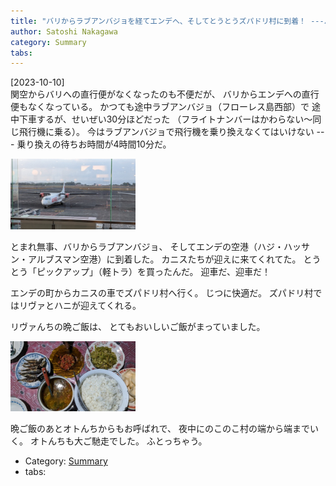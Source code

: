```yaml
---
title: "バリからラブアンバジョを経てエンデへ、そしてとうとうズパドリ村に到着！ ---バリからエンデへの直行便もなくなっていた・・・まいった、まいった"
author: Satoshi Nakagawa
category: Summary
tabs:
---
```


[2023-10-10]  
  関空からバリへの直行便がなくなったのも不便だが、
バリからエンデへの直行便もなくなっている。
かつても途中ラブアンバジョ（フローレス島西部）で
途中下車するが、せいぜい30分ほどだった
（フライトナンバーはかわらない〜同じ飛行機に乗る）。
今はラブアンバジョで飛行機を乗り換えなくてはいけない ---
乗り換えの待ちお時間が4時間10分だ。

<a href="/pict/2023-10-10-plane.jpg">
<img src="/pict/2023-10-10-plane.jpg" alt="飛行機" width="200"/></a>

 とまれ無事、バリからラブアンバジョ、
そしてエンデの空港（ハジ・ハッサン・アルブスマン空港）に到着した。
カニスたちが迎えに来てくれてた。
とうとう「ピックアップ」（軽トラ）を買ったんだ。
迎車だ、迎車だ！

 エンデの町からカニスの車でズパドリ村へ行く。
じつに快適だ。
ズパドリ村ではリヴァとハニが迎えてくれる。

 リヴァんちの晩ご飯は、
とてもおいしいご飯がまっていました。

<a href="/pict/2023-10-10-dinner.jpg">
<img src="/pict/2023-10-10-dinner.jpg" alt="" width="200"/></a>

 晩ご飯のあとオトんちからもお呼ばれで、
夜中にのこのこ村の端から端までいく。
オトんちも大ご馳走でした。
ふとっちゃう。

- Category: [Summary](categories.html#Summary)
- tabs:
